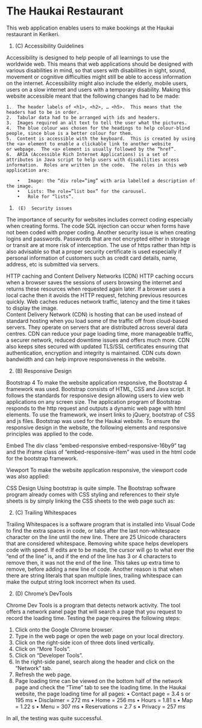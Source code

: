 # The Haukai Restaurant
This web application enables users to make bookings at the Haukai restaurant in Kerikeri.

1.	(C) Accessibility Guidelines

Accessibility is designed to help people of all learnings to use the worldwide web.  This means that web applications should be designed with various disabilities in mind, so that users with disabilities in sight, sound, movement or cognitive difficulties might still be able to access information on the internet.  Accessibility might also include the elderly, mobile users, users on a slow internet and users with a temporary disability.  Making this website accessible meant that the following changes had to be made:

    1.	The header labels of <h1>, <h2>, … <h5>.  This means that the headers had to be in order.
    2.	Tabular data had to be arranged with ids and headers.
    3.	Images required an alt text to tell the user what the pictures.
    4.	The blue colour was chosen for the headings to help colour-blind people, since blue is a better colour for them.
    5.	Content is accessible with the keyboard.  This is created by using the <a> element to enable a clickable link to another website          or webpage.  The <a> element is usually followed by the “href”.  
    6.	ARIA (Accessible Rich Internet Applications) is a set of attributes in Java script to help users with disabilities access           information.  Roles are written in the code.  The roles in this web application are:

        •	Image: the “div role=”img” with aria labelled a description of the image.
        •	Lists: The role=”list box” for the carousel.
        •	Role for “lists”.

1.  	(E)  Security issues

The importance of security for websites includes correct coding especially when creating forms.  The code SQL injection can occur when forms have not been coded with proper coding.  Another security issue is when creating logins and passwords.  Passwords that are not encrypted either in storage or transit are at more risk of interception.  The use of https rather than http is also advisable so that a proper security certificate is used especially if personal information of customers such as credit card details, name, address, etc is submitted via servers. 

HTTP caching and Content Delivery Networks (CDN)
HTTP caching occurs when a browser saves the sessions of users browsing the internet and returns these resources when requested again later.  If a browser uses a local cache then it avoids the HTTP request, fetching previous resources quickly.  Web caches reduces network traffic, latency and the time it takes to display the image.  
Content Delivery Network (CDN) is hosting that can be used instead of standard hosting when you load some of the traffic off from cloud-based servers.  They operate on servers that are distributed across several data centres.  CDN can reduce your page loading time, more manageable traffic, a securer network, reduced downtime issues and offers much more.  CDN also keeps sites secured with updated TLS/SSL certificates ensuring that authentication, encryption and integrity is maintained. CDN cuts down bandwidth and can help improve responsiveness in the website.

2.	(B) Responsive Design

Bootstrap 4
To make the website application responsive, the Bootstrap 4 framework was used.  Bootstrap consists of HTML, CSS and Java script.  It follows the standards for responsive design allowing users to view web applications on any screen size.  The application program of Bootstrap responds to the http request and outputs a dynamic web page with html elements.  To use the framework, we insert links to jQuery, bootstrap of CSS and js files.  Bootstrap was used for the Haukai website.  To ensure the responsive design in the website, the following elements and responsive principles was applied to the code.

Embed 
The div class “embed-responsive embed-responsive-16by9” tag and the iframe class of “embed-responsive-item” was used in the html code for the bootstrap framework.  

Viewport
To make the website application responsive, the viewport code was also applied:
<meta name="viewport" content="width=device-width, initial-scale=1, shrink-to-fit=no">

CSS Design
Using bootstrap is quite simple.  The Bootstrap software program already comes with CSS styling and references to their style sheets is by simply linking the CSS sheets to the web page such as:
<link href="css/modern-business.css" rel="stylesheet">


2. 	(C) Trailing Whitespaces

Trailing Whitespaces is a software program that is installed into Visual Code to find the extra spaces in code, or tabs after the last non-whitespace character on the line until the new line.  There are 25 Unicode characters that are considered whitespace.  Removing white space helps developers code with speed.  If edits are to be made, the cursor will go to what ever the “end of the line” is, and if the end of the line has 3 or 4 characters to remove then, it was not the end of the line.  This takes up extra time to remove, before adding a new line of code.  Another reason is that when there are string literals that span multiple lines, trailing whitespace can make the output string look incorrect when its used. 

 
2.	(D) Chrome’s DevTools

Chrome Dev Tools is a program that detects network activity.  The tool offers a network panel page that will search a page that you request to record the loading time.  Testing the page requires the following steps:
1.	Click onto the Google Chrome browser.
2.	Type in the web page or open the web page on your local directory.
3.	Click on the right-side icon of three dots lined vertically.
4.	Click on “More Tools”.
5.	Click on “Developer Tools”.
6.	In the right-side panel, search along the header and click on the “Network” tab.
7.	Refresh the web page.
8.	Page loading time can be viewed on the bottom half of the network page and check the “Time” tab to see the loading time.
In the Haukai website, the page loading time for all pages:
•	Contact page = 3.4 s or 195 ms
•	Disclaimer = 272 ms
•	Home = 256 ms
•	Hours = 1.81 s
•	Map = 1.22 s
•	Menu = 307 ms
•	Reservations = 2.7 s
•	Privacy = 257 ms

In all, the testing was quite successful.  
